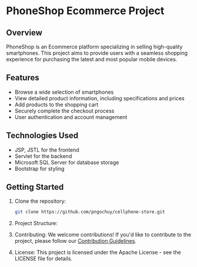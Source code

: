 # PhoneShop Ecommerce Project

## Overview

PhoneShop is an Ecommerce platform specializing in selling high-quality smartphones. This project aims to provide users with a seamless shopping experience for purchasing the latest and most popular mobile devices.

## Features

- Browse a wide selection of smartphones
- View detailed product information, including specifications and prices
- Add products to the shopping cart
- Securely complete the checkout process
- User authentication and account management

## Technologies Used

- JSP, JSTL for the frontend
- Servlet for the backend
- Microsoft SQL Server for database storage
- Bootstrap for styling

## Getting Started

1. Clone the repository:

   ```bash
   git clone https://github.com/pngochuy/cellphone-store.git
   
2. Project Structure:

3. Contributing:
  We welcome contributions! If you'd like to contribute to the project, please follow our [Contribution Guidelines](https://docs.github.com/en/communities/setting-up-your-project-for-healthy-contributions/setting-guidelines-for-repository-contributors).
4. License:
  This project is licensed under the Apache License - see the LICENSE file for details.


